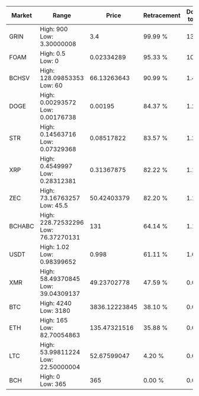 | Market | Range | Price| Retracement | Doubles to 50% |
| --- | --- | --- | --- | --- |
| GRIN | High: 900<br />Low: 3.30000008 | 3.4 | 99.99 % | 132.84 |
| FOAM | High: 0.5<br />Low: 0 | 0.02334289 | 95.33 % | 10.71 |
| BCHSV | High: 128.09853353<br />Low: 60 | 66.13263643 | 90.99 % | 1.42 |
| DOGE | High: 0.00293572<br />Low: 0.00176738 | 0.00195 | 84.37 % | 1.21 |
| STR | High: 0.14563716<br />Low: 0.07329368 | 0.08517822 | 83.57 % | 1.29 |
| XRP | High: 0.4549997<br />Low: 0.28312381 | 0.31367875 | 82.22 % | 1.18 |
| ZEC | High: 73.16763257<br />Low: 45.5 | 50.42403379 | 82.20 % | 1.18 |
| BCHABC | High: 228.72532296<br />Low: 76.37270131 | 131 | 64.14 % | 1.16 |
| USDT | High: 1.02<br />Low: 0.98399652 | 0.998 | 61.11 % | 1.00 |
| XMR | High: 58.49370845<br />Low: 39.04309137 | 49.23702778 | 47.59 % | 0.00 |
| BTC | High: 4240<br />Low: 3180 | 3836.12223845 | 38.10 % | 0.00 |
| ETH | High: 165<br />Low: 82.70054863 | 135.47321516 | 35.88 % | 0.00 |
| LTC | High: 53.99811224<br />Low: 22.50000004 | 52.67599047 | 4.20 % | 0.00 |
| BCH | High: 0<br />Low: 365 | 365 | 0.00 % | 0.00 |
